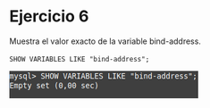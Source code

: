 # Ejercicio 6
Muestra el valor exacto de la variable bind-address.

`SHOW VARIABLES LIKE "bind-address";`

![Comando ej6](ej6.png)